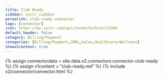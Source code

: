 ```yaml
---
title: Club Ready
sidebar: cyclr_sidebar
permalink: club-ready-connector
tags: [connector]
icon: https://my.cyclr.com/api/ConnectorIcon/12269
default_header: false
category: Billing/Payment
categories: [Billing/Payment,CRMs,Sales,Healthcare/Wellness]
showv1content: true
---
```

{% assign connectordata = site.data.v2.connectors.connector-club-ready %}
{% assign v1content = "club-ready.md" %}
{% include v2/connector/connector.html %}	